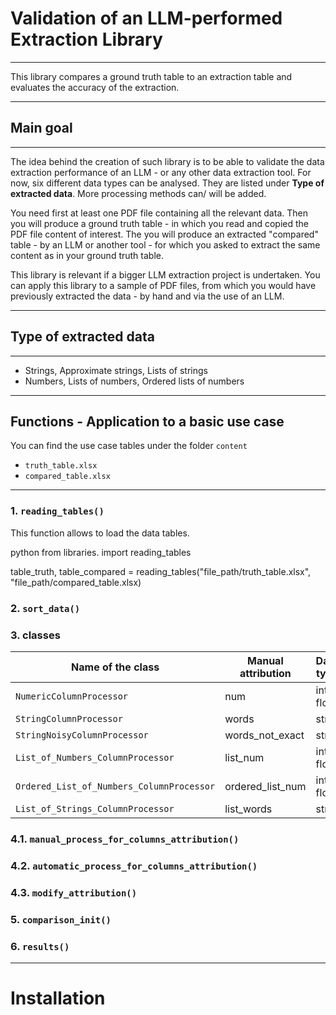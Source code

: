 # Validation of an LLM-performed Extraction Library
---

This library compares a ground truth table to an extraction table and evaluates the accuracy of the extraction.

---

## Main goal
---
The idea behind the creation of such library is to be able to validate the data extraction performance of an LLM - or any other data extraction tool.
For now, six different data types can be analysed. They are listed under **Type of extracted data**.
More processing methods can/ will be added.

You need first at least one PDF file containing all the relevant data.
Then you will produce a ground truth table - in which you read and copied the PDF file content of interest.
The you will produce an extracted "compared" table - by an LLM or another tool - for which you asked to extract the same content as in your ground truth table.

This library is relevant if a bigger LLM extraction project is undertaken. You can apply this library to a sample of PDF files, from which you would have previously extracted the data - by hand and via the use of an LLM.

---

## Type of extracted data
---
- Strings, Approximate strings, Lists of strings
- Numbers, Lists of numbers, Ordered lists of numbers

---

## Functions - Application to a basic use case

You can find the use case tables under the folder `content`
- `truth_table.xlsx`
- `compared_table.xlsx`

---

### 1. `reading_tables()`
This function allows to load the data tables.

python
from libraries. import reading_tables

table_truth, table_compared = reading_tables("file_path/truth_table.xlsx", "file_path/compared_table.xlsx)

### 2. `sort_data()`

### 3. classes

| Name of the class | Manual attribution | Data type | Description |
|-------------------|--------------------|-------------|-----------|
| `NumericColumnProcessor` | num | int, float | ?
| `StringColumnProcessor` | words | str | ? 
| `StringNoisyColumnProcessor` | words_not_exact | str | ? 
| `List_of_Numbers_ColumnProcessor` | list_num | int, float | ? 
| `Ordered_List_of_Numbers_ColumnProcessor` | ordered_list_num | int, float | ? 
| `List_of_Strings_ColumnProcessor` | list_words | str | ?

### 4.1. `manual_process_for_columns_attribution()`
### 4.2. `automatic_process_for_columns_attribution()`
### 4.3. `modify_attribution()`

### 5. `comparison_init()`

### 6. `results()`

---

# Installation


